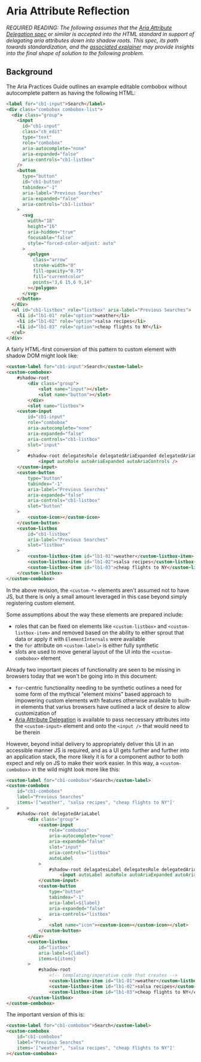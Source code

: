 # Aria Attribute Reflection

_*REQUIRED READING:* The following assumes that the [Aria Attribute Delegation spec](https://leobalter.github.io/cross-root-aria-delegation/) or similar is accepted into the HTML standard in support of delagating aria attributes down into shadow roots. This spec, its path towards standardization, and the [associated explainer](https://github.com/leobalter/cross-root-aria-delegation/blob/main/cross-root-aria-delegation.md) may provide insights into the final shape of solution to the following problem._

## Background

The Aria Practices Guide outlines an example editable combobox without autocomplete pattern as having the following HTML:

```html
<label for="cb1-input">Search</label>
<div class="combobox combobox-list">
  <div class="group">
    <input
      id="cb1-input"
      class="cb_edit"
      type="text"
      role="combobox"
      aria-autocomplete="none"
      aria-expanded="false"
      aria-controls="cb1-listbox"
    />
    <button
      type="button"
      id="cb1-button"
      tabindex="-1"
      aria-label="Previous Searches"
      aria-expanded="false"
      aria-controls="cb1-listbox"
    >
      <svg
        width="18"
        height="16"
        aria-hidden="true"
        focusable="false"
        style="forced-color-adjust: auto"
      >
        <polygon
          class="arrow"
          stroke-width="0"
          fill-opacity="0.75"
          fill="currentcolor"
          points="3,6 15,6 9,14"
        ></polygon>
      </svg>
    </button>
  </div>
  <ul id="cb1-listbox" role="listbox" aria-label="Previous Searches">
    <li id="lb1-01" role="option">weather</li>
    <li id="lb1-02" role="option">salsa recipes</li>
    <li id="lb1-03" role="option">cheap flights to NY</li>
  </ul>
</div>
```

A fairly HTML-first conversion of this pattern to custom element with shadow DOM might look like:

```html
<custom-label for="cb1-input">Search</custom-label>
<custom-combobox>
    #shadow-root
        <div class="group">
            <slot name="input"></slot>
            <slot name="button"></slot>
        </div>
        <slot name="listbox">
    <custom-input
        id="cb1-input"
        role="combobox"
        aria-autocomplete="none"
        aria-expanded="false"
        aria-controls="cb1-listbox"
        slot="input"
    >
        #shadow-root delegatesRole delegatedAriaExpanded delegatedAriaControls
            <input autoRole autoAriaExpanded autoAriaControls />
    </custom-input>
    <custom-button
        type="button"
        tabindex="-1"
        aria-label="Previous Searches"
        aria-expanded="false"
        aria-controls="cb1-listbox"
        slot="button"
    >
        <custom-icon></custom-icon>
    </custom-button>
    <custom-listbox
        id="cb1-listbox"
        aria-label="Previous Searches"
        slot="listbox"
    >
        <custom-listbox-item id="lb1-01">weather</custom-listbox-item>
        <custom-listbox-item id="lb1-02">salsa recipes</custom-listbox-item>
        <custom-listbox-item id="lb1-03">cheap flights to NY</custom-listbox-item>
    </custom-listbox>
</custom-combobox>
```

In the above revision, the `<custom-*>` elements aren't assumed not to have JS, but there is only a small amount leveraged in this case beyond simply registering custom element.

Some assumptions about the way these elements are prepared include:

- roles that can be fixed on elements like `<custom-listbox>` and `<custom-listbox-item>` and removed based on the ability to either sprout that data or apply it with `ElementInternals` were available
- the `for` attribute on `<custom-label>` is either fully synthetic
- slots are used to move general layout of the UI into the `<custom-combobox>` element

Already two important pieces of functionality are seen to be missing in browsers today that we won't be going into in this document:

-  `for`-centric functionality needing to be synthetic outlines a need for some form of the mythical "element mixins" based approach to impowering custom elements with features otherwise available to built-in elements that varius browsers have outlined a lack of desire to allow customization of
- [Aria Attribute Delegation](https://leobalter.github.io/cross-root-aria-delegation/) is available to pass neccessary attributes into the `<custom-input>` element and onto the `<input />` that would need to be therein

However, beyond initial delivery to appropriately deliver this UI in an accessible manner JS is required, and as a UI gets further and further into an application stack, the more likely it is for a component author to both expect and rely on JS to make their work easier. In this way, a `<custom-combobox>` in the wild might look more like this:

```html
<custom-label for="cb1-combobox">Search</custom-label>
<custom-combobox
    id="cb1-combobox"
    label="Previous Searches"
    items='["weather", "salsa recipes", "cheap flights to NY"]'
>
    #shadow-root delegatedAriaLabel
        <div class="group">
            <custom-input
                role="combobox"
                aria-autocomplete="none"
                aria-expanded="false"
                slot="input"
                aria-controls="listbox"
                autoLabel
            >
                #shadow-root delagatesLabel delegatesRole delegatedAriaExpanded delegatedAriaControls
                    <input autoLabel autoRole autoAriaExpanded autoAriaControls />
            </custom-input>
            <custom-button
                type="button"
                tabindex="-1"
                aria-label=${label}
                aria-expanded="false"
                aria-controls="listbox"
            >
                <slot name="icon"><custom-icon></custom-icon></slot>
            </custom-button>
        </div>
        <custom-listbox
            id="listbox"
            aria-label=${label}
            items=${items}
        >
            #shadow-root
                <!-- templating/imperative code that creates -->
                <custom-listbox-item id="lb1-01">weather</custom-listbox-item>
                <custom-listbox-item id="lb1-02">salsa recipes</custom-listbox-item>
                <custom-listbox-item id="lb1-03">cheap flights to NY</custom-listbox-item>
        </custom-listbox>
</custom-combobox>
```

The important version of this is:

```html
<custom-label for="cb1-combobox">Search</custom-label>
<custom-combobox
    id="cb1-combobox"
    label="Previous Searches" 
    items='["weather", "salsa recipes", "cheap flights to NY"]'
></custom-combobox>
```

